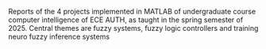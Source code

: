 Reports of the 4 projects implemented in MATLAB of undergraduate course computer intelligence of ECE AUTH, as taught in the spring semester of 2025. Central themes are fuzzy systems, fuzzy logic controllers and training neuro fuzzy inference systems


